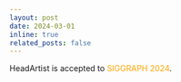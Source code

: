 ```yaml
---
layout: post
date: 2024-03-01  
inline: true
related_posts: false
---
```

 HeadArtist is accepted to <span style="color: orange;">SIGGRAPH 2024</span>.

